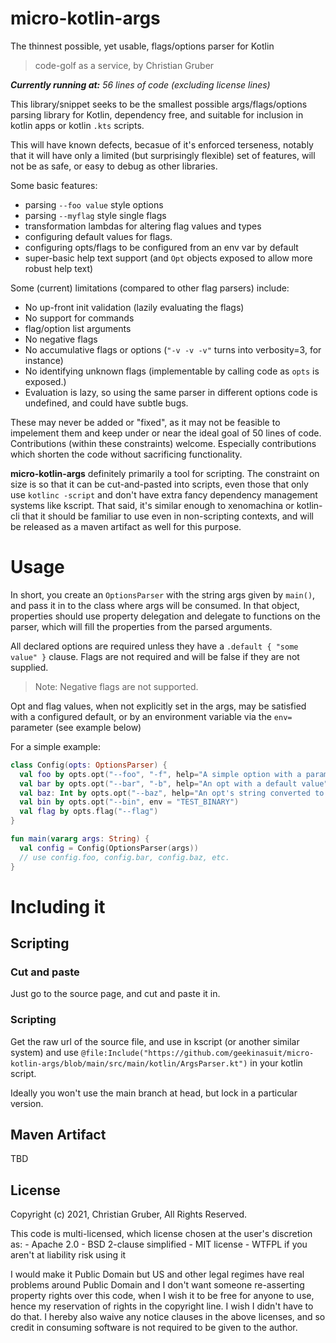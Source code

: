# micro-kotlin-args
The thinnest possible, yet usable, flags/options parser for Kotlin

> code-golf as a service, by Christian Gruber

***Currently running at:** 56 lines of code (excluding license lines)*

This library/snippet seeks to be the smallest possible args/flags/options parsing library 
for Kotlin, dependency free, and suitable for inclusion in kotlin apps or kotlin `.kts`
scripts. 

This will have known defects, becasue of it's enforced terseness, notably that it will have
only a limited (but surprisingly flexible) set of features, will not be as safe, or easy to
debug as other libraries.

Some basic features:
   - parsing `--foo value` style options
   - parsing `--myflag` style single flags
   - transformation lambdas for altering flag values and types
   - configuring default values for flags. 
   - configuring opts/flags to be configured from an env var by default
   - super-basic help text support (and `Opt` objects exposed to allow more robust help text)

Some (current) limitations (compared to other flag parsers) include:
   - No up-front init validation (lazily evaluating the flags)
   - No support for commands
   - flag/option list arguments
   - No negative flags
   - No accumulative flags or options (`"-v -v -v"` turns into verbosity=3, for instance)
   - No identifying unknown flags (implementable by calling code as `opts` is exposed.)
   - Evaluation is lazy, so using the same parser in different options code is 
     undefined, and could have subtle bugs.
   
These may never be added or "fixed", as it may not be feasible to impelement them and keep
under or near the ideal goal of 50 lines of code. Contributions (within these constraints)
welcome. Especially contributions which shorten the code without sacrificing functionality.

**micro-kotlin-args** definitely primarily a tool for scripting. The constraint on size is
so that it can be cut-and-pasted into scripts, even those that only use `kotlinc -script`
and don't have extra fancy dependency management systems like kscript. That said, it's
similar enough to xenomachina or kotlin-cli that it should be familiar to use even in 
non-scripting contexts, and will be released as a maven artifact as well for this purpose.

# Usage

In short, you create an `OptionsParser` with the string args given by `main()`, and pass it in
to the class where args will be consumed. In that object, properties should use property delegation
and delegate to functions on the parser, which will fill the properties from the parsed arguments.

All declared options are required unless they have a `.default { "some value" }` clause. Flags
are not required and will be false if they are not supplied.

> Note: Negative flags are not supported.

Opt and flag values, when not explicitly set in the args, may be satisfied with a configured
default, or by an environment variable via the `env=` parameter (see example below)

For a simple example:
```kotlin
class Config(opts: OptionsParser) {
  val foo by opts.opt("--foo", "-f", help="A simple option with a paramter")
  val bar by opts.opt("--bar", "-b", help="An opt with a default value").default { "defaultBar" }
  val baz: Int by opts.opt("--baz", help="An opt's string converted to an Int") { it.toInt() }
  val bin by opts.opt("--bin", env = "TEST_BINARY")
  val flag by opts.flag("--flag")
}

fun main(vararg args: String) {
  val config = Config(OptionsParser(args))
  // use config.foo, config.bar, config.baz, etc.
}
```

# Including it

## Scripting

### Cut and paste

Just go to the source page, and cut and paste it in. 

### Scripting

Get the raw url of the source file, and use in kscript (or another similar system) and
use `@file:Include("https://github.com/geekinasuit/micro-kotlin-args/blob/main/src/main/kotlin/ArgsParser.kt")` in your kotlin script.

Ideally you won't use the main branch at head, but lock in a particular version.

## Maven Artifact

TBD

## License

Copyright (c) 2021, Christian Gruber, All Rights Reserved.

This code is multi-licensed, which license chosen at the user's discretion as:
    - Apache 2.0
    - BSD 2-clause simplified
    - MIT license
    - WTFPL if you aren't at liability risk using it

I would make it Public Domain but US and other legal regimes have real problems around
Public Domain and I don't want someone re-asserting property rights over this code, when
I wish it to be free for anyone to use, hence my reservation of rights in the copyright
line. I wish I didn't have to do that. I hereby also waive any notice clauses in the above
licenses, and so credit in consuming software is not required to be given to the author.
